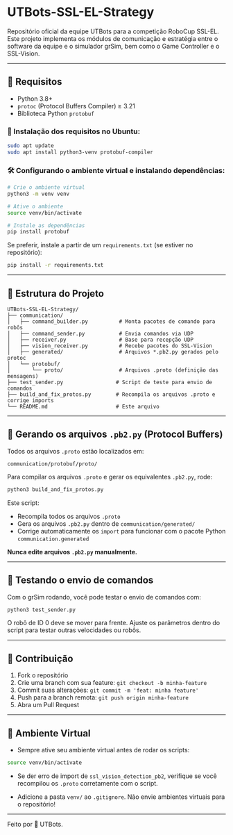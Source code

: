 # UTBots-SSL-EL-Strategy

Repositório oficial da equipe UTBots para a competição RoboCup SSL-EL. Este projeto implementa os módulos de comunicação e estratégia entre o software da equipe e o simulador grSim, bem como o Game Controller e o SSL-Vision.

---

## 🚀 Requisitos

- Python 3.8+
- `protoc` (Protocol Buffers Compiler) ≥ 3.21
- Biblioteca Python `protobuf`

### 📆 Instalação dos requisitos no Ubuntu:

```bash
sudo apt update
sudo apt install python3-venv protobuf-compiler
```

### 🛠️ Configurando o ambiente virtual e instalando dependências:

```bash
# Crie o ambiente virtual
python3 -m venv venv

# Ative o ambiente
source venv/bin/activate

# Instale as dependências
pip install protobuf
```

Se preferir, instale a partir de um `requirements.txt` (se estiver no repositório):

```bash
pip install -r requirements.txt
```

---

## 📁 Estrutura do Projeto

```
UTBots-SSL-EL-Strategy/
├── communication/
│   ├── command_builder.py          # Monta pacotes de comando para robôs
│   ├── command_sender.py           # Envia comandos via UDP
│   ├── receiver.py                 # Base para recepção UDP
│   ├── vision_receiver.py          # Recebe pacotes do SSL-Vision
│   ├── generated/                  # Arquivos *.pb2.py gerados pelo protoc
│   └── protobuf/
│       └── proto/                  # Arquivos .proto (definição das mensagens)
├── test_sender.py                 # Script de teste para envio de comandos
├── build_and_fix_protos.py        # Recompila os arquivos .proto e corrige imports
└── README.md                      # Este arquivo
```

---

## 🔧 Gerando os arquivos `.pb2.py` (Protocol Buffers)

Todos os arquivos `.proto` estão localizados em:

```
communication/protobuf/proto/
```

Para compilar os arquivos `.proto` e gerar os equivalentes `.pb2.py`, rode:

```bash
python3 build_and_fix_protos.py
```

Este script:
- Recompila todos os arquivos `.proto`
- Gera os arquivos `.pb2.py` dentro de `communication/generated/`
- Corrige automaticamente os `import` para funcionar com o pacote Python `communication.generated`

**Nunca edite arquivos `.pb2.py` manualmente.**

---

## 🧪 Testando o envio de comandos

Com o grSim rodando, você pode testar o envio de comandos com:

```bash
python3 test_sender.py
```

O robô de ID 0 deve se mover para frente. Ajuste os parâmetros dentro do script para testar outras velocidades ou robôs.

---

## 🤝 Contribuição

1. Fork o repositório
2. Crie uma branch com sua feature: `git checkout -b minha-feature`
3. Commit suas alterações: `git commit -m 'feat: minha feature'`
4. Push para a branch remota: `git push origin minha-feature`
5. Abra um Pull Request

---

## 📌 Ambiente Virtual

- Sempre ative seu ambiente virtual antes de rodar os scripts:

```bash
source venv/bin/activate
```

- Se der erro de import de `ssl_vision_detection_pb2`, verifique se você recompilou os `.proto` corretamente com o script.

- Adicione a pasta `venv/` ao `.gitignore`. Não envie ambientes virtuais para o repositório!

---

Feito por 🦊 UTBots.

